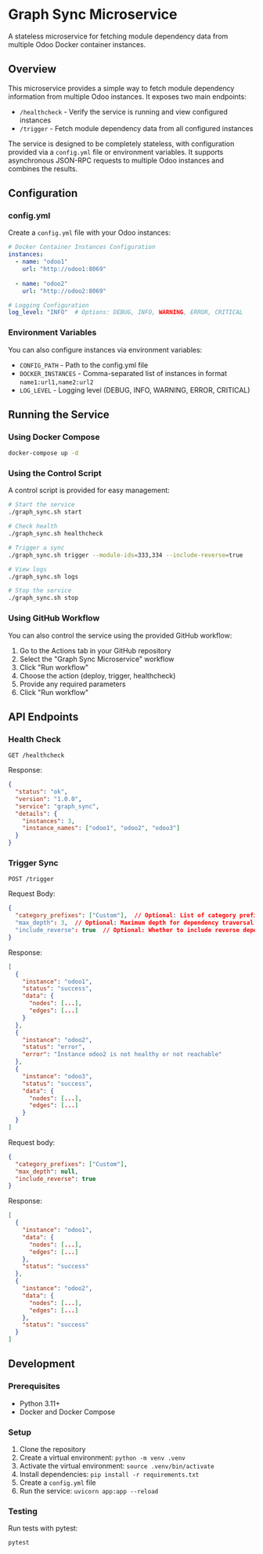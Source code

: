 # Graph Sync Microservice

A stateless microservice for fetching module dependency data from multiple Odoo Docker container instances.

## Overview

This microservice provides a simple way to fetch module dependency information from multiple Odoo instances. It exposes two main endpoints:

- `/healthcheck` - Verify the service is running and view configured instances
- `/trigger` - Fetch module dependency data from all configured instances

The service is designed to be completely stateless, with configuration provided via a `config.yml` file or environment variables. It supports asynchronous JSON-RPC requests to multiple Odoo instances and combines the results.

## Configuration

### config.yml

Create a `config.yml` file with your Odoo instances:

```yaml
# Docker Container Instances Configuration
instances:
  - name: "odoo1"
    url: "http://odoo1:8069"
  
  - name: "odoo2"
    url: "http://odoo2:8069"

# Logging Configuration
log_level: "INFO"  # Options: DEBUG, INFO, WARNING, ERROR, CRITICAL
```

### Environment Variables

You can also configure instances via environment variables:

- `CONFIG_PATH` - Path to the config.yml file
- `DOCKER_INSTANCES` - Comma-separated list of instances in format `name1:url1,name2:url2`
- `LOG_LEVEL` - Logging level (DEBUG, INFO, WARNING, ERROR, CRITICAL)

## Running the Service

### Using Docker Compose

```bash
docker-compose up -d
```

### Using the Control Script

A control script is provided for easy management:

```bash
# Start the service
./graph_sync.sh start

# Check health
./graph_sync.sh healthcheck

# Trigger a sync
./graph_sync.sh trigger --module-ids=333,334 --include-reverse=true

# View logs
./graph_sync.sh logs

# Stop the service
./graph_sync.sh stop
```

### Using GitHub Workflow

You can also control the service using the provided GitHub workflow:

1. Go to the Actions tab in your GitHub repository
2. Select the "Graph Sync Microservice" workflow
3. Click "Run workflow"
4. Choose the action (deploy, trigger, healthcheck)
5. Provide any required parameters
6. Click "Run workflow"

## API Endpoints

### Health Check

```
GET /healthcheck
```

Response:
```json
{
  "status": "ok",
  "version": "1.0.0",
  "service": "graph_sync",
  "details": {
    "instances": 3,
    "instance_names": ["odoo1", "odoo2", "odoo3"]
  }
}
```

### Trigger Sync

```
POST /trigger
```

Request Body:
```json
{
  "category_prefixes": ["Custom"],  // Optional: List of category prefixes to filter modules
  "max_depth": 3,  // Optional: Maximum depth for dependency traversal (null for unlimited)
  "include_reverse": true  // Optional: Whether to include reverse dependencies
}
```

Response:
```json
[
  {
    "instance": "odoo1",
    "status": "success",
    "data": {
      "nodes": [...],
      "edges": [...]
    }
  },
  {
    "instance": "odoo2",
    "status": "error",
    "error": "Instance odoo2 is not healthy or not reachable"
  },
  {
    "instance": "odoo3",
    "status": "success",
    "data": {
      "nodes": [...],
      "edges": [...]
    }
  }
]
```

Request body:
```json
{
  "category_prefixes": ["Custom"],
  "max_depth": null,
  "include_reverse": true
}
```

Response:
```json
[
  {
    "instance": "odoo1",
    "data": {
      "nodes": [...],
      "edges": [...]
    },
    "status": "success"
  },
  {
    "instance": "odoo2",
    "data": {
      "nodes": [...],
      "edges": [...]
    },
    "status": "success"
  }
]
```

## Development

### Prerequisites

- Python 3.11+
- Docker and Docker Compose

### Setup

1. Clone the repository
2. Create a virtual environment: `python -m venv .venv`
3. Activate the virtual environment: `source .venv/bin/activate`
4. Install dependencies: `pip install -r requirements.txt`
5. Create a `config.yml` file
6. Run the service: `uvicorn app:app --reload`

### Testing

Run tests with pytest:

```bash
pytest
```